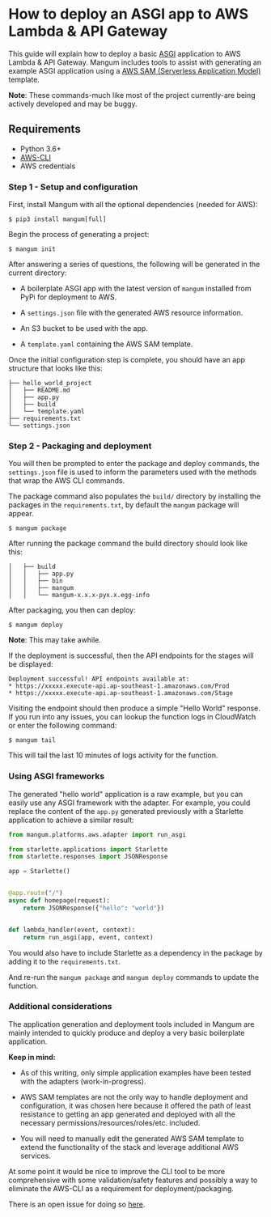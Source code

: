 # How to deploy an ASGI app to AWS Lambda & API Gateway

This guide will explain how to deploy a basic [ASGI](https://asgi.readthedocs.io/en/latest/) application to AWS Lambda & API Gateway. Mangum includes tools to assist with generating an example ASGI application using a [AWS SAM (Serverless Application Model)](https://docs.aws.amazon.com/serverless-application-model/latest/developerguide/what-is-sam.html) template.

**Note**: These commands-much like most of the project currently-are being actively developed and may be buggy.

## Requirements

- Python 3.6+
- [AWS-CLI](https://docs.aws.amazon.com/cli/latest/userguide/cli-chap-install.html)
- AWS credentials

### Step 1 - Setup and configuration

First, install Mangum with all the optional dependencies (needed for AWS):

```shell
$ pip3 install mangum[full]
```


Begin the process of generating a project:

```shell
$ mangum init
```

After answering a series of questions, the following will be generated in the current directory:

* A boilerplate ASGI app with the latest version of `mangum` installed from PyPi for deployment to AWS.
    
* A `settings.json` file with the generated AWS resource information.

* An S3 bucket to be used with the app.

* A `template.yaml` containing the AWS SAM template.

Once the initial configuration step is complete, you should have an app structure that looks like this:

```shell
├── hello_world_project
│   ├── README.md
│   ├── app.py
│   ├── build
│   └── template.yaml
├── requirements.txt
└── settings.json
```

### Step 2 - Packaging and deployment

You will then be prompted to enter the package and deploy commands, the `settings.json` file is used to inform the parameters used with the methods that wrap the AWS CLI commands.

The package command also populates the `build/` directory by installing the packages in the `requirements.txt`, by default the `mangum` package will appear.

```shell
$ mangum package
```

After running the package command the build directory should look like this:

```
│   ├── build
│   │   ├── app.py
│   │   ├── bin
│   │   ├── mangum
│   │   └── mangum-x.x.x-pyx.x.egg-info
```

After packaging, you then can deploy:

```shell
$ mangum deploy
```

**Note**: This may take awhile.

If the deployment is successful, then the API endpoints for the stages will be displayed:

```shell
Deployment successful! API endpoints available at:
* https://xxxxx.execute-api.ap-southeast-1.amazonaws.com/Prod
* https://xxxxx.execute-api.ap-southeast-1.amazonaws.com/Stage
```

Visiting the endpoint should then produce a simple "Hello World" response. If you run into any issues, you can lookup the function logs in CloudWatch or enter the following command:

```shell
$ mangum tail
```

This will tail the last 10 minutes of logs activity for the function.

### Using ASGI frameworks

The generated "hello world" application is a raw example, but you can easily use any ASGI framework with the adapter. For example, you could replace the content of the `app.py` generated previously with a Starlette application to achieve a similar result:

```python
from mangum.platforms.aws.adapter import run_asgi

from starlette.applications import Starlette
from starlette.responses import JSONResponse

app = Starlette()


@app.route("/")
async def homepage(request):
    return JSONResponse({"hello": "world"})


def lambda_handler(event, context):
    return run_asgi(app, event, context)
```

You would also have to include Starlette as a dependency in the package by adding it to the `requirements.txt`.

And re-run the `mangum package` and `mangum deploy` commands to update the function.

### Additional considerations

The application generation and deployment tools included in Mangum are mainly intended to quickly produce and deploy a very basic boilerplate application.

**Keep in mind:**

* As of this writing, only simple application examples have been tested with the adapters (work-in-progress).

* AWS SAM templates are not the only way to handle deployment and configuration, it was chosen here because it offered the path of least resistance to getting an app generated and deployed with all the necessary permissions/resources/roles/etc. included.

* You will need to manually edit the generated AWS SAM template to extend the functionality of the stack and leverage additional AWS services.

At some point it would be nice to improve the CLI tool to be more comprehensive with some validation/safety features and possibly a way to eliminate the AWS-CLI as a requirement for deployment/packaging. 

There is an open issue for doing so [here](https://github.com/erm/mangum/issues/10).
